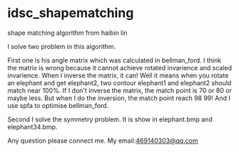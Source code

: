 idsc_shapematching
==================

shape matching algorithm from haibin lin

I solve two problem in this algorithm.

First one is his angle matrix which was calculated in bellman_ford. I think the matrix is wrong because it cannot achieve 
rotated invarience and scaled invarience. When I inverse the matrix, it can! Well it means when you rotate an elephant and 
get elephant2, two contour elephant1 and elephant2 should match near 100%. If I don't inverse the matrix, the match point is 70
or 80 or maybe less. But when I do the inversion, the match point reach 98 99! And I use spfa to optimise bellman_ford.

Second I solve the symmetry problem. It is show in elephant.bmp and elephant34.bmp. 

Any question please connect me. My email:469140303@qq.com
